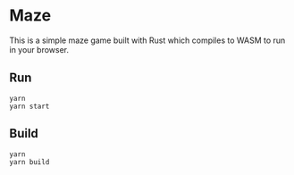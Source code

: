# Maze

This is a simple maze game built with Rust which compiles to WASM to run in your browser.

## Run

```shell script
yarn
yarn start
```

## Build

```shell script
yarn
yarn build
```
